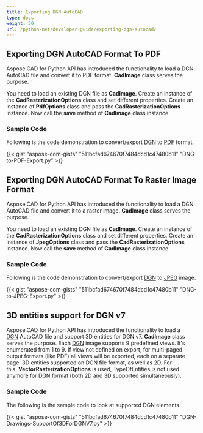 ```yaml
---
title: Exporting DGN AutoCAD
type: docs
weight: 50
url: /python-net/developer-guide/exporting-dgn-autocad/
---
```


## **Exporting DGN AutoCAD Format To PDF**

Aspose.CAD for Python API has introduced the functionality to load a DGN AutoCAD file and convert it to PDF format. **CadImage** class serves the purpose.

You need to load an existing DGN file as **CadImage**. Create an instance of the **CadRasterizationOptions** class and set different properties. Create an instance of **PdfOptions** class and pass the **CadRasterizationOptions** instance. Now call the **save** method of **CadImage** class instance.

### Sample Code

Following is the code demonstration to convert/export [DGN](https://docs.fileformat.com/cad/dgn/) to [PDF](https://docs.fileformat.com/pdf/) format.


{{< gist "aspose-com-gists" "511bcfad674670f7484dcd1c47480b11" "DNG-to-PDF-Export.py" >}}


## **Exporting DGN AutoCAD Format To Raster Image Format**

Aspose.CAD for Python API has introduced the functionality to load a DGN AutoCAD file and convert it to a raster image. **CadImage** class serves the purpose.

You need to load an existing DGN file as **CadImage**. Create an instance of the **CadRasterizationOptions** class and set different properties. Create an instance of **JpegOptions** class and pass the **CadRasterizationOptions** instance. Now call the **save** method of **CadImage** class instance.

### Sample Code

Following is the code demonstration to convert/export [DGN](https://docs.fileformat.com/cad/dgn/) to [JPEG](https://docs.fileformat.com/image/jpeg/) image.

{{< gist "aspose-com-gists" "511bcfad674670f7484dcd1c47480b11" "DNG-to-JPEG-Export.py" >}}

## **3D entities support for DGN v7**

Aspose.CAD for Python API has introduced the functionality to load a [DGN](https://docs.fileformat.com/cad/dgn/) AutoCAD file and support 3D entities for DGN v7. **CadImage** class serves the purpose. Each [DGN](https://docs.fileformat.com/cad/dgn/) image supports 9 predefined views. It's enumerated from 1 to 9. If view not defined on export, for multi-paged output formats (like PDF) all views will be exported, each on a separate page. 3D entities supported on DGN file format, as well as 2D. For this, **VectorRasterizationOptions** is used, TypeOfEntities is not used anymore for DGN format (both 2D and 3D supported simultaneously).

### Sample Code

The following is the sample code to look at supported DGN elements.


{{< gist "aspose-com-gists" "511bcfad674670f7484dcd1c47480b11" "DGN-Drawings-SupportOf3DForDGNV7.py" >}}
